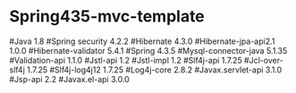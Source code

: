 # Spring435-mvc-template

#Java 1.8
#Spring security 4.2.2
#Hibernate 4.3.0
#Hibernate-jpa-api2.1 1.0.0
#Hibernate-validator 5.4.1
#Spring 4.3.5 
#Mysql-connector-java 5.1.35
#Validation-api 1.1.0
#Jstl-api 1.2
#Jstl-impl 1.2
#Slf4j-api 1.7.25
#Jcl-over-slf4j 1.7.25
#Slf4j-log4j12 1.7.25
#Log4j-core 2.8.2
#Javax.servlet-api 3.1.0
#Jsp-api 2.2
#Javax.el-api 3.0.0

  	

